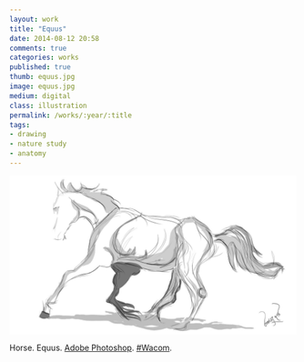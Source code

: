 ```yaml
---
layout: work
title: "Equus"
date: 2014-08-12 20:58
comments: true
categories: works
published: true
thumb: equus.jpg
image: equus.jpg
medium: digital
class: illustration
permalink: /works/:year/:title
tags:
- drawing
- nature study
- anatomy
---
```

<img src="/images/works/equus.jpg" align="middle"/>

Horse. Equus. [Adobe Photoshop](https://www.facebook.com/Photoshop). [#Wacom](https://www.facebook.com/hashtag/wacom).